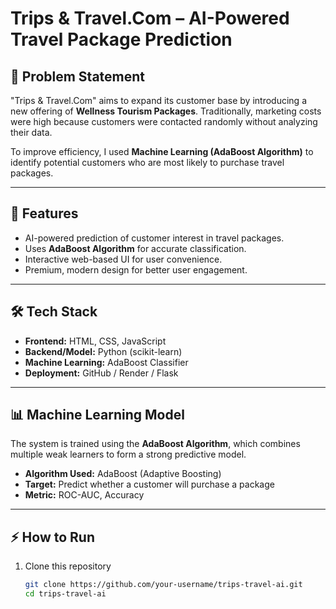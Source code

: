 # Trips & Travel.Com – AI-Powered Travel Package Prediction

## 📌 Problem Statement
"Trips & Travel.Com" aims to expand its customer base by introducing a new offering of **Wellness Tourism Packages**. Traditionally, marketing costs were high because customers were contacted randomly without analyzing their data.  

To improve efficiency, I used **Machine Learning (AdaBoost Algorithm)** to identify potential customers who are most likely to purchase travel packages.

---

## 🚀 Features
- AI-powered prediction of customer interest in travel packages.  
- Uses **AdaBoost Algorithm** for accurate classification.  
- Interactive web-based UI for user convenience.  
- Premium, modern design for better user engagement.  

---

## 🛠️ Tech Stack
- **Frontend:** HTML, CSS, JavaScript  
- **Backend/Model:** Python (scikit-learn)  
- **Machine Learning:** AdaBoost Classifier  
- **Deployment:** GitHub / Render / Flask  

---

## 📊 Machine Learning Model
The system is trained using the **AdaBoost Algorithm**, which combines multiple weak learners to form a strong predictive model.  

- **Algorithm Used:** AdaBoost (Adaptive Boosting)  
- **Target:** Predict whether a customer will purchase a package  
- **Metric:** ROC-AUC, Accuracy  

---


## ⚡ How to Run
1. Clone this repository  
   ```bash
   git clone https://github.com/your-username/trips-travel-ai.git
   cd trips-travel-ai

